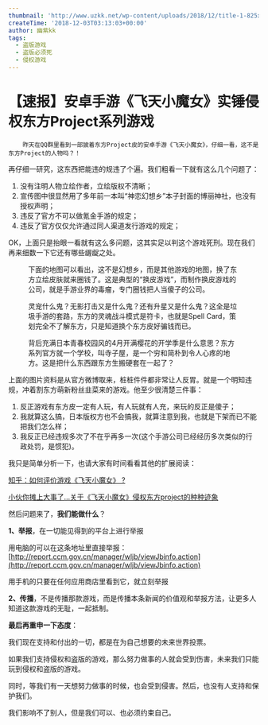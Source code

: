 ```yaml
---
thumbnail: 'http://www.uzkk.net/wp-content/uploads/2018/12/title-1-825x510.jpg'
createTime: '2018-12-03T03:13:03+00:00'
author: 幽紫kk
tags:
  - 盗版游戏
  - 盗版必须死
  - 侵权游戏
---
```


# 【速报】安卓手游《飞天小魔女》实锤侵权东方Project系列游戏

		昨天在QQ群里看到一部披着东方Project皮的安卓手游《飞天小魔女》，仔细一看，这不是东方Project的人物吗？！

再仔细一研究，这东西把能违的规违了个遍。我们粗看一下就有这么几个问题了：

1. 没有注明人物立绘作者，立绘版权不清晰；
2. 宣传图中很显然用了多年前一本叫“神恋幻想乡”本子封面的博丽神社，也没有授权声明；
3. 违反了官方不可以做氪金手游的规定；
4. 违反了官方仅仅允许通过同人渠道发行游戏的规定；

OK，上面只是抬眼一看就有这么多问题，这其实足以判这个游戏死刑。现在我们再来细数一下它还有哪些龌龊之处。

<figure>
  <img src="http://www.uzkk.net/wp-content/uploads/2018/12/01.jpg" alt=""/>
  <figcaption>下面的地图可以看出，这不是幻想乡，而是其他游戏的地图，换了东方立绘皮肤就来圈钱了。这是典型的“换皮游戏”，而制作换皮游戏的公司，就是手游业界的毒瘤，专门圈钱把人当傻子的公司。</figcaption>
</figure>

<figure>
  <img src="http://www.uzkk.net/wp-content/uploads/2018/12/02.jpg" alt=""/>
  <figcaption>灵宠什么鬼？无影打击又是什么鬼？还有升星又是什么鬼？这全是垃圾手游的套路，东方的灵魂战斗模式是符卡，也就是Spell Card，策划完全不了解东方，只是知道换个东方皮好骗钱而已。</figcaption>
</figure>

<figure>
  <img src="http://www.uzkk.net/wp-content/uploads/2018/12/03.jpg" alt=""/>
  <figcaption>背后充满日本青春校园风的4月开满樱花的开学季是什么意思？东方系列官方就一个学校，叫寺子屋，是一个穷和简朴到令人心疼的地方。这是把什么东西跟东方生搬硬套在一起了？</figcaption>
</figure>

上面的图片资料是从官方微博取来，桩桩件件都非常让人反胃。就是一个明知违规，冲着割东方萌新粉丝韭菜来的游戏。他至少很清楚三件事：

1. 反正游戏有东方皮一定有人玩，有人玩就有人充，来玩的反正是傻子；
2. 我就算这么搞，日本版权方也不会搞我，就算注意到我，也就是下架而已不能把我们怎么样；
3. 我反正已经违规多次了不在乎再多一次(这个手游公司已经经历多次类似的行政处罚，是惯犯)。

我只是简单分析一下，也请大家有时间看看其他的扩展阅读：

[知乎：如何评价游戏《飞天小魔女》 ?](https://www.zhihu.com/question/304305811)

[小伙你摊上大事了…关于《飞天小魔女》侵权东方project的种种迹象](https://www.bilibili.com/read/cv1645362)

然后问题来了，**我们能做什么**？

**1、举报**，在一切能见得到的平台上进行举报

用电脑的可以在这条地址里直接举报：[http://report.ccm.gov.cn/manager/wljb/viewJbinfo.action](http://report.ccm.gov.cn/manager/wljb/viewJbinfo.action)

用手机的只要在任何应用商店里看到它，就立刻举报

**2、传播**，不是传播那款游戏，而是传播本条新闻的价值观和举报方法，让更多人知道这款游戏的无耻，一起抵制。

**最后再重申一下态度**：

我们现在支持和付出的一切，都是在为自己想要的未来世界投票。

如果我们支持侵权和盗版的游戏，那么努力做事的人就会受到伤害，未来我们只能玩到侵权和盗版的游戏。

同时，等我们有一天想努力做事的时候，也会受到侵害。然后，也没有人支持和保护我们。

我们影响不了别人，但是我们可以、也必须约束自己。

